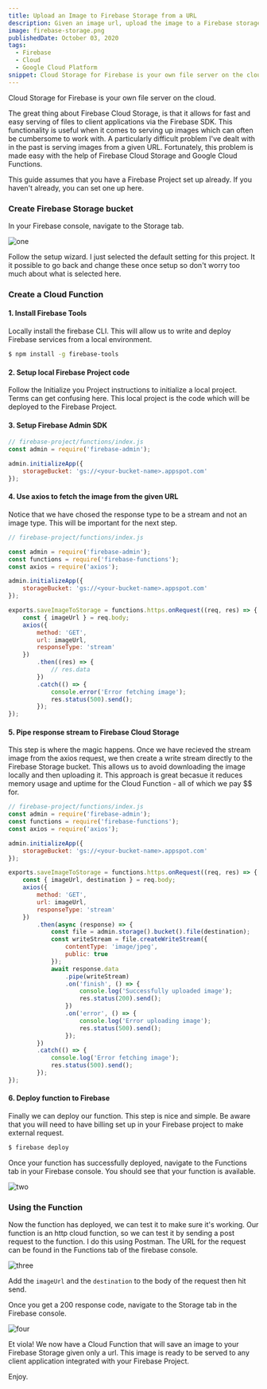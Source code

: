 ```yaml
---
title: Upload an Image to Firebase Storage from a URL
description: Given an image url, upload the image to a Firebase storage bucket using Google Cloud Functions
image: firebase-storage.png
publishedDate: October 03, 2020
tags:
  - Firebase
  - Cloud
  - Google Cloud Platform
snippet: Cloud Storage for Firebase is your own file server on the cloud. The great thing about Firebase Cloud Storage, is that it allows for fast and easy serving of files to client applications via the Firebase SDK. This functionality is useful when it comes to serving up images which can often be cumbersome to work with.
---
```


Cloud Storage for Firebase is your own file server on the cloud.

The great thing about Firebase Cloud Storage, is that it allows for fast and easy serving of files to client applications via the Firebase SDK. This functionality is useful when it comes to serving up images which can often be cumbersome to work with. A particularly difficult problem I've dealt with in the past is serving images from a given URL. Fortunately, this problem is made easy with the help of Firebase Cloud Storage and Google Cloud Functions.

This guide assumes that you have a Firebase Project set up already. If you haven't already, you can set one up here.

### Create Firebase Storage bucket

In your Firebase console, navigate to the Storage tab.

![one](https://storage.googleapis.com/fergusfrl-blog/storage_199db5fd98/storage_199db5fd98.png)

Follow the setup wizard. I just selected the default setting for this project. It it possible to go back and change these once setup so don't worry too much about what is selected here.

### Create a Cloud Function

#### 1. Install Firebase Tools

Locally install the firebase CLI. This will allow us to write and deploy Firebase services from a local environment.

```bash
$ npm install -g firebase-tools
```

#### 2. Setup local Firebase Project code

Follow the Initialize you Project instructions to initialize a local project. Terms can get confusing here. This local project is the code which will be deployed to the Firebase Project.

#### 3. Setup Firebase Admin SDK

```js
// firebase-project/functions/index.js
const admin = require('firebase-admin');

admin.initializeApp({
	storageBucket: 'gs://<your-bucket-name>.appspot.com'
});
```

#### 4. Use axios to fetch the image from the given URL

Notice that we have chosed the response type to be a stream and not an image type. This will be important for the next step.

```js
// firebase-project/functions/index.js

const admin = require('firebase-admin');
const functions = require('firebase-functions');
const axios = require('axios');

admin.initializeApp({
	storageBucket: 'gs://<your-bucket-name>.appspot.com'
});

exports.saveImageToStorage = functions.https.onRequest((req, res) => {
	const { imageUrl } = req.body;
	axios({
		method: 'GET',
		url: imageUrl,
		responseType: 'stream'
	})
		.then((res) => {
			// res.data
		})
		.catch(() => {
			console.error('Error fetching image');
			res.status(500).send();
		});
});
```

#### 5. Pipe response stream to Firebase Cloud Storage

This step is where the magic happens. Once we have recieved the stream image from the axios request, we then create a write stream directly to the Firebase Storage bucket. This allows us to avoid downloading the image locally and then uploading it. This approach is great becasue it reduces memory usage and uptime for the Cloud Function - all of which we pay $$ for.

```js
// firebase-project/functions/index.js
const admin = require('firebase-admin');
const functions = require('firebase-functions');
const axios = require('axios');

admin.initializeApp({
	storageBucket: 'gs://<your-bucket-name>.appspot.com'
});

exports.saveImageToStorage = functions.https.onRequest((req, res) => {
	const { imageUrl, destination } = req.body;
	axios({
		method: 'GET',
		url: imageUrl,
		responseType: 'stream'
	})
		.then(async (response) => {
			const file = admin.storage().bucket().file(destination);
			const writeStream = file.createWriteStream({
				contentType: 'image/jpeg',
				public: true
			});
			await response.data
				.pipe(writeStream)
				.on('finish', () => {
					console.log('Successfully uploaded image');
					res.status(200).send();
				})
				.on('error', () => {
					console.log('Error uploading image');
					res.status(500).send();
				});
		})
		.catch(() => {
			console.log('Error fetching image');
			res.status(500).send();
		});
});
```

#### 6. Deploy function to Firebase

Finally we can deploy our function. This step is nice and simple. Be aware that you will need to have billing set up in your Firebase project to make external request.

```bash
$ firebase deploy
```

Once your function has successfully deployed, navigate to the Functions tab in your Firebase console. You should see that your function is available.

![two](https://storage.googleapis.com/fergusfrl-blog/functions_261b839950/functions_261b839950.png)

### Using the Function

Now the function has deployed, we can test it to make sure it's working. Our function is an http cloud function, so we can test it by sending a post request to the function. I do this using Postman. The URL for the request can be found in the Functions tab of the firebase console.

![three](https://res.cloudinary.com/dohvgycsm/image/upload/v1601782204/f38ocd1hgwearawifskt.png)

Add the `imageUrl` and the `destination` to the body of the request then hit send.

Once you get a 200 response code, navigate to the Storage tab in the Firebase console.

![four](https://storage.googleapis.com/fergusfrl-blog/saved_file_fa750fffb3/saved_file_fa750fffb3.png)

Et viola! We now have a Cloud Function that will save an image to your Firebase Storage given only a url. This image is ready to be served to any client application integrated with your Firebase Project.

Enjoy.
